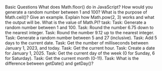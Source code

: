 Basic Questions
What does Math.floor() do in JavaScript?
How would you generate a random number between 1 and 100?
What is the purpose of Math.ceil()? Give an example.
Explain how Math.pow(2, 3) works and what the output will be.
What is the value of Math.PI?
task:
Task: Generate a random number between 1 and 100.
Task: Round the number 6.75 down to the nearest integer.
Task: Round the number 9.12 up to the nearest integer.
Task: Generate a random number between 5 and 27 (inclusive).
Task: Add 5 days to the current date.
Task: Get the number of milliseconds between January 1, 2023, and today.
Task: Get the current hour.
Task: Create a date for January 1, 2025.
Task: Get the current day of the week (0 for Sunday, 6 for Saturday).
Task: Get the current month (0-11).
Task: What is the difference between getDate() and getDay()?